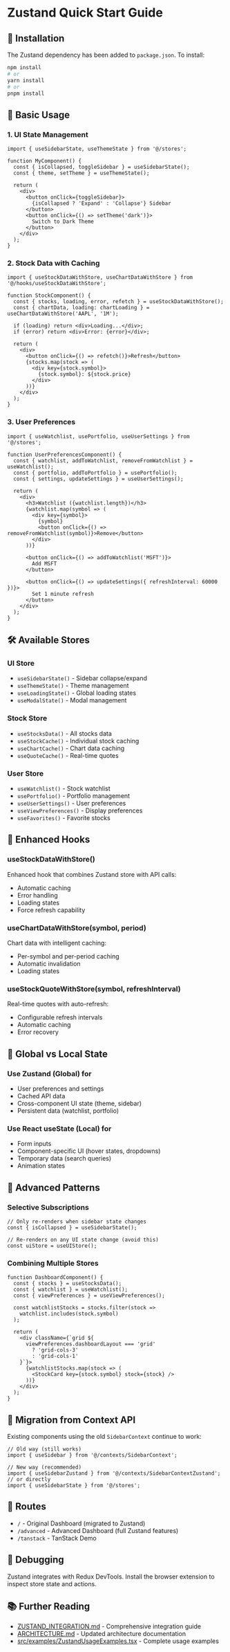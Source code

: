 # Zustand Quick Start Guide

## 🚀 Installation

The Zustand dependency has been added to `package.json`. To install:

```bash
npm install
# or
yarn install
# or 
pnpm install
```

## 🎯 Basic Usage

### 1. UI State Management

```tsx
import { useSidebarState, useThemeState } from '@/stores';

function MyComponent() {
  const { isCollapsed, toggleSidebar } = useSidebarState();
  const { theme, setTheme } = useThemeState();
  
  return (
    <div>
      <button onClick={toggleSidebar}>
        {isCollapsed ? 'Expand' : 'Collapse'} Sidebar
      </button>
      <button onClick={() => setTheme('dark')}>
        Switch to Dark Theme
      </button>
    </div>
  );
}
```

### 2. Stock Data with Caching

```tsx
import { useStockDataWithStore, useChartDataWithStore } from '@/hooks/useStockDataWithStore';

function StockComponent() {
  const { stocks, loading, error, refetch } = useStockDataWithStore();
  const { chartData, loading: chartLoading } = useChartDataWithStore('AAPL', '1M');
  
  if (loading) return <div>Loading...</div>;
  if (error) return <div>Error: {error}</div>;
  
  return (
    <div>
      <button onClick={() => refetch()}>Refresh</button>
      {stocks.map(stock => (
        <div key={stock.symbol}>
          {stock.symbol}: ${stock.price}
        </div>
      ))}
    </div>
  );
}
```

### 3. User Preferences

```tsx
import { useWatchlist, usePortfolio, useUserSettings } from '@/stores';

function UserPreferencesComponent() {
  const { watchlist, addToWatchlist, removeFromWatchlist } = useWatchlist();
  const { portfolio, addToPortfolio } = usePortfolio();
  const { settings, updateSettings } = useUserSettings();
  
  return (
    <div>
      <h3>Watchlist ({watchlist.length})</h3>
      {watchlist.map(symbol => (
        <div key={symbol}>
          {symbol}
          <button onClick={() => removeFromWatchlist(symbol)}>Remove</button>
        </div>
      ))}
      
      <button onClick={() => addToWatchlist('MSFT')}>
        Add MSFT
      </button>
      
      <button onClick={() => updateSettings({ refreshInterval: 60000 })}>
        Set 1 minute refresh
      </button>
    </div>
  );
}
```

## 🛠️ Available Stores

### UI Store

- `useSidebarState()` - Sidebar collapse/expand
- `useThemeState()` - Theme management
- `useLoadingState()` - Global loading states
- `useModalState()` - Modal management

### Stock Store

- `useStocksData()` - All stocks data
- `useStockCache()` - Individual stock caching
- `useChartCache()` - Chart data caching
- `useQuoteCache()` - Real-time quotes

### User Store

- `useWatchlist()` - Stock watchlist
- `usePortfolio()` - Portfolio management
- `useUserSettings()` - User preferences
- `useViewPreferences()` - Display preferences
- `useFavorites()` - Favorite stocks

## 🔗 Enhanced Hooks

### useStockDataWithStore()

Enhanced hook that combines Zustand store with API calls:

- Automatic caching
- Error handling
- Loading states
- Force refresh capability

### useChartDataWithStore(symbol, period)

Chart data with intelligent caching:

- Per-symbol and per-period caching
- Automatic invalidation
- Loading states

### useStockQuoteWithStore(symbol, refreshInterval)

Real-time quotes with auto-refresh:

- Configurable refresh intervals
- Automatic caching
- Error recovery

## 🎨 Global vs Local State

### Use Zustand (Global) for

- User preferences and settings
- Cached API data
- Cross-component UI state (theme, sidebar)
- Persistent data (watchlist, portfolio)

### Use React useState (Local) for

- Form inputs
- Component-specific UI (hover states, dropdowns)
- Temporary data (search queries)
- Animation states

## 🔧 Advanced Patterns

### Selective Subscriptions

```tsx
// Only re-renders when sidebar state changes
const { isCollapsed } = useSidebarState();

// Re-renders on any UI state change (avoid this)
const uiStore = useUIStore();
```

### Combining Multiple Stores

```tsx
function DashboardComponent() {
  const { stocks } = useStocksData();
  const { watchlist } = useWatchlist();
  const { viewPreferences } = useViewPreferences();
  
  const watchlistStocks = stocks.filter(stock => 
    watchlist.includes(stock.symbol)
  );
  
  return (
    <div className={`grid ${
      viewPreferences.dashboardLayout === 'grid' 
        ? 'grid-cols-3' 
        : 'grid-cols-1'
    }`}>
      {watchlistStocks.map(stock => (
        <StockCard key={stock.symbol} stock={stock} />
      ))}
    </div>
  );
}
```

## 🚦 Migration from Context API

Existing components using the old `SidebarContext` continue to work:

```tsx
// Old way (still works)
import { useSidebar } from '@/contexts/SidebarContext';

// New way (recommended)
import { useSidebarZustand } from '@/contexts/SidebarContextZustand';
// or directly
import { useSidebarState } from '@/stores';
```

## 📱 Routes

- `/` - Original Dashboard (migrated to Zustand)
- `/advanced` - Advanced Dashboard (full Zustand features)
- `/tanstack` - TanStack Demo

## 🐛 Debugging

Zustand integrates with Redux DevTools. Install the browser extension to inspect store state and actions.

## 📚 Further Reading

- [ZUSTAND_INTEGRATION.md](./ZUSTAND_INTEGRATION.md) - Comprehensive integration guide
- [ARCHITECTURE.md](./ARCHITECTURE.md) - Updated architecture documentation
- [src/examples/ZustandUsageExamples.tsx](./src/examples/ZustandUsageExamples.tsx) - Complete usage examples
